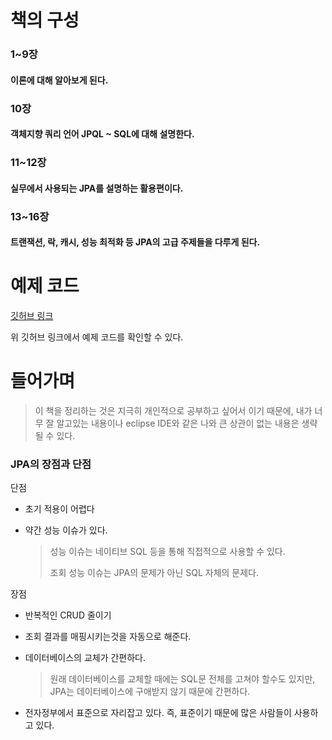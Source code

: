 # 책의 구성

### 1~9장

#### 이론에 대해 알아보게 된다.

### 10장

#### 객체지향 쿼리 언어 JPQL ~ SQL에 대해 설명한다.

### 11~12장

#### 실무에서 사용되는 JPA를 설명하는 활용편이다.

### 13~16장

#### 트랜잭션, 락, 캐시, 성능 최적화 등 JPA의 고급 주제들을 다루게 된다.

# 예제 코드

<a href="https://github.com/holyeye/jpabook">깃허브 링크</a>

위 깃허브 링크에서 예제 코드를 확인할 수 있다.

# 들어가며

>  이 책을 정리하는 것은 지극히 개인적으로 공부하고 싶어서 이기 때문에, 내가 너무 잘 알고있는 내용이나 eclipse IDE와 같은 나와 큰 상관이 없는 내용은 생략될 수 있다.

### JPA의 장점과 단점

단점

- 초기 적용이 어렵다

- 약간 성능 이슈가 있다.

  > 성능 이슈는 네이티브 SQL 등을 통해 직접적으로 사용할 수 있다.
  >
  > 조회 성능 이슈는 JPA의 문제가 아닌 SQL 자체의 문제다.

장점

- 반복적인 CRUD 줄이기

- 조회 결과를 매핑시키는것을 자동으로 해준다.

- 데이터베이스의 교체가 간편하다.

  > 원래 데이터베이스를 교체할 때에는 SQL문 전체를 고쳐야 할수도 있지만, JPA는 데이터베이스에 구애받지 않기 때문에 간편하다.

- 전자정부에서 표준으로 자리잡고 있다. 즉, 표준이기 때문에 많은 사람들이 사용하고 있다.